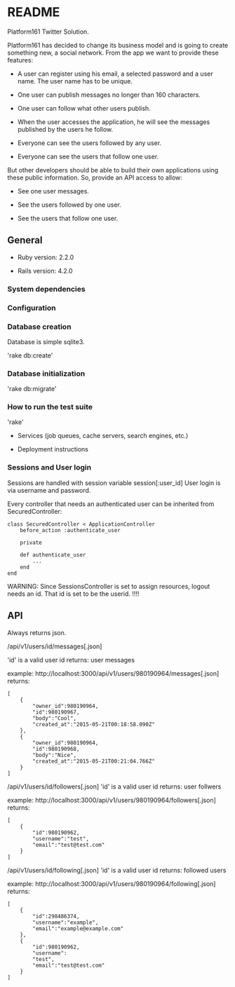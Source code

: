# README #

Platform161 Twitter Solution.

Platform161 has decided to change its business model and is going to create something new, a social network.
From the app we want to provide these features:

* A user can register using his email, a selected password and a user name. The user name has to be unique.

* One user can publish messages no longer than 160 characters.

* One user can follow what other users publish.

* When the user accesses the application, he will see the messages published by the users he follow.

* Everyone can see the users followed by any user.

* Everyone can see the users that follow one user.

But other developers should be able to build their own applications using these public information. So, provide an API access to allow:

* See one user messages.

* See the users followed by one user.

* See the users that follow one user.

## General ##

* Ruby version: 2.2.0

* Rails version: 4.2.0

### System dependencies ###


### Configuration ###

### Database creation ###

Database is simple sqlite3.

'rake db:create'

### Database initialization ###

'rake db:migrate'

### How to run the test suite ###

'rake'

* Services (job queues, cache servers, search engines, etc.)

* Deployment instructions

### Sessions and User login ###

Sessions are handled with session variable session[:user_id]
User login is via username and password.

Every controller that needs an authenticated user can be inherited from SecuredController:

```
class SecuredController < ApplicationController
	before_action :authenticate_user

	private

	def authenticate_user
		...
	end
end
```

WARNING: Since SessionsController is set to assign resources, logout needs an id. That id is set to be the userid. !!!!

## API ##

Always returns json.

/api/v1/users/id/messages[.json]

'id'  is a valid user id
returns: user messages

example: http://localhost:3000/api/v1/users/980190964/messages[.json]
returns:

```
[
	{
		"owner_id":980190964,
		"id":980190967,
		"body":"Cool",
		"created_at":"2015-05-21T00:18:58.090Z"
	},
	{
		"owner_id":980190964,
		"id":980190968,
		"body":"Nice",
		"created_at":"2015-05-21T00:21:04.766Z"
	}
]
```

/api/v1/users/id/followers[.json]
'id'  is a valid user id
returns: user follwers

example: http://localhost:3000/api/v1/users/980190964/followers[.json]
returns:

```
[
	{
		"id":980190962,
		"username":"test",
		"email":"test@test.com"
	}
]
```
/api/v1/users/id/following[.json]
'id'  is a valid user id
returns: followed users

example: http://localhost:3000/api/v1/users/980190964/following[.json]
returns:

```
[
	{
		"id":298486374,
		"username":"example",
		"email":"example@example.com"
	},
	{
		"id":980190962,
		"username":
		"test",
		"email":"test@test.com"
	}
]
```
